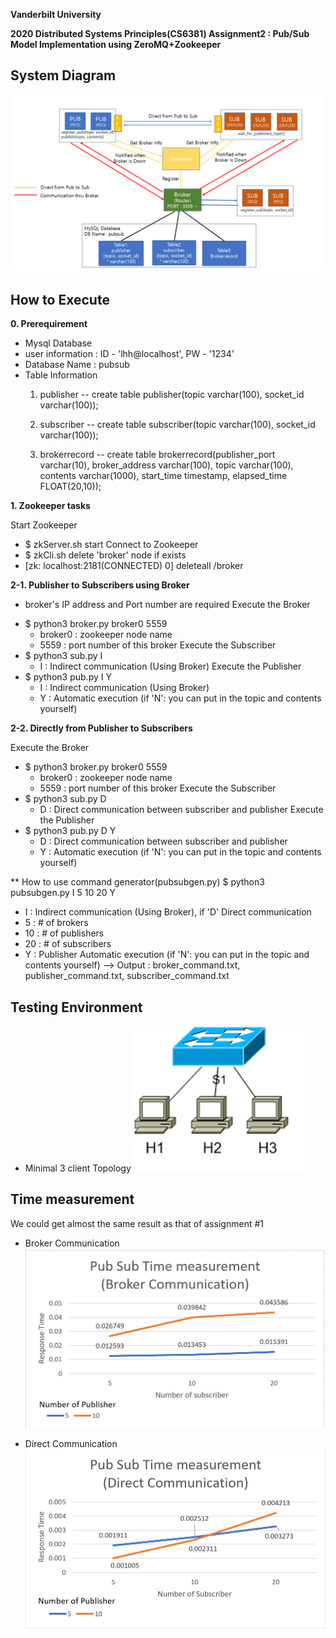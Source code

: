 **Vanderbilt University**

**2020 Distributed Systems Principles(CS6381) Assignment2 : Pub/Sub Model Implementation using ZeroMQ+Zookeeper**

## System Diagram
![SystemDiagram](SystemDiagramV3.png)

## How to Execute
**0. Prerequirement**
 - Mysql Database
  - user information : ID - 'lhh@localhost', PW - '1234'
  - Database Name : pubsub
  - Table Information
     1. publisher
        -- create table publisher(topic varchar(100), socket_id varchar(100));
        
     2. subscriber
        -- create table subscriber(topic varchar(100), socket_id varchar(100));
  
     3. brokerrecord
        -- create table brokerrecord(publisher_port varchar(10), broker_address varchar(100), topic varchar(100), contents varchar(1000), start_time timestamp, elapsed_time FLOAT(20,10));


**1. Zookeeper tasks**
 
 Start Zookeeper
 - $ zkServer.sh start
 Connect to Zookeeper
 - $ zkCli.sh
 delete 'broker' node if exists
 - [zk: localhost:2181(CONNECTED) 0] deleteall /broker
 
 
**2-1. Publisher to Subscribers using Broker**

* broker's IP address and Port number are required
 Execute the Broker
 - $ python3 broker.py broker0 5559
     - broker0 : zookeeper node name
     - 5559 : port number of this broker
 Execute the Subscriber
 - $ python3 sub.py I
     - I : Indirect communication (Using Broker)
 Execute the Publisher
 - $ python3 pub.py I Y
     - I : Indirect communication (Using Broker)
     - Y : Automatic execution (if 'N': you can put in the topic and contents yourself)


**2-2. Directly from Publisher to Subscribers**

 Execute the Broker
 - $ python3 broker.py broker0 5559
     - broker0 : zookeeper node name
     - 5559 : port number of this broker
 Execute the Subscriber
 - $ python3 sub.py D
     - D : Direct communication between subscriber and publisher
 Execute the Publisher
 - $ python3 pub.py D Y
     - D : Direct communication between subscriber and publisher
     - Y : Automatic execution (if 'N': you can put in the topic and contents yourself)
     
** How to use command generator(pubsubgen.py)
$ python3 pubsubgen.py I 5 10 20 Y
  - I : Indirect communication (Using Broker), if 'D' Direct communication
  - 5 : # of brokers
  - 10 : # of publishers
  - 20 : # of subscribers
  - Y : Publisher Automatic execution (if 'N': you can put in the topic and contents yourself)
  --> Output : broker_command.txt, publisher_command.txt, subscriber_command.txt
 
 
 ## Testing Environment
 
  - Minimal 3 client Topology
  ![Topology](Topology.png)
  
 ## Time measurement
 
 We could get almost the same result as that of assignment #1
 
 * Broker Communication
![TimeMeasurement](TimeMeasurement1.png)

 * Direct Communication
![TimeMeasurement](TimeMeasurement2.png)
